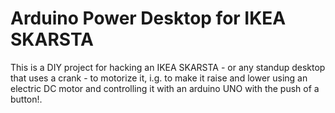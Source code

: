 # Arduino Power Desktop for IKEA SKARSTA

This is a DIY project for hacking an IKEA SKARSTA - or any standup desktop that uses a crank - to motorize it, i.g. to make it raise and lower using an electric DC motor and controlling it with an arduino UNO with the push of a button!.
